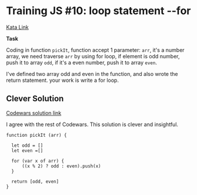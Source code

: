 # Training JS #10: loop statement --for

[Kata Link](https://www.codewars.com/kata/5721a78c283129e416000999/javascript)

**Task**

Coding in function `pickIt`, function accept 1 parameter: `arr`, it's a number array, we need traverse `arr` by using for loop, if element is odd number, push it to array `odd`, if it's a even number, push it to array `even`.

I've defined two array odd and even in the function, and also wrote the return statement. your work is write a for loop.

## Clever Solution

[Codewars solution link](https://www.codewars.com/kata/reviews/5721bce51769bede17000083/groups/5733a138d780e27b0a00070d)

I agree with the rest of Codewars. This solution is clever and insightful.

```
function pickIt (arr) {

  let odd = []
  let even =[]

  for (var x of arr) {
      ((x % 2) ? odd : even).push(x)
  }

  return [odd, even]
}
```
